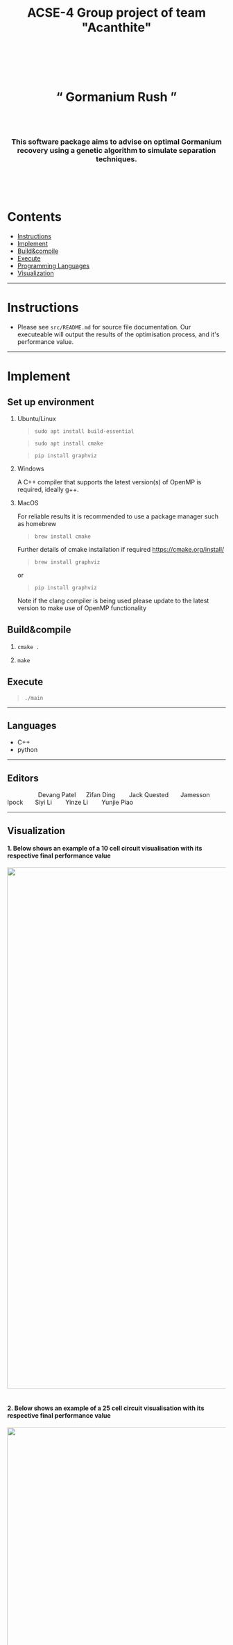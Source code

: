 
<div align="center">
	<br>
	<br>
	<br>
	<br>
    <br>
	<br>
	<br>
	<br>
	<h1>ACSE-4 Group project of team "Acanthite"</h1>
	<br>
	<br>
	<br>
	<br>
    <h1> “ Gormanium Rush ”</h1>
	<br>
	<br>
	<h3>
	This software package aims to advise on optimal Gormanium recovery using a genetic algorithm to simulate separation techniques.
	</h3>
</div>


<br>
<br>
<br>

# Contents

- [Instructions](#Instrucitions)
- [Implement](#Implement)
- [Build&compile](#Build&compile)
- [Execute](#Execute)
- [Programming Languages](#Languages)
- [Visualization](#Visualization)

***

# Instructions

- Please see `src/README.md` for source file documentation. Our executeable will output the results of the optimisation process, and it's performance value.

***

# Implement

## Set up environment

1. Ubuntu/Linux

	> `sudo apt install build-essential`

	> `sudo apt install cmake`

	> `pip install graphviz`

2. Windows

	A C++ compiler that supports the latest version(s) of OpenMP is required, ideally g++.

3. MacOS

	For reliable results it is recommended to use a package manager such as homebrew

	> `brew install cmake`

	Further details of cmake installation if required https://cmake.org/install/

	> `brew install graphviz`

	or

	> `pip install graphviz`

	Note if the clang compiler is being used please update to the latest version to make use of OpenMP functionality

## Build&compile

1. `cmake .`

2. `make`

## Execute

> `./main`

***

## Languages

* C++
* python

***

## Editors         


&nbsp;&nbsp;&nbsp;&nbsp;&nbsp;&nbsp;&nbsp;&nbsp;&nbsp;&nbsp;&nbsp;&nbsp;&nbsp;&nbsp;&nbsp;&nbsp;&nbsp;&nbsp;Devang Patel&nbsp;&nbsp;&nbsp;&nbsp;&nbsp;
Zifan Ding &nbsp;&nbsp;&nbsp;&nbsp;&nbsp;&nbsp;
Jack Quested&nbsp;&nbsp;&nbsp;&nbsp;&nbsp;&nbsp;
Jamesson Ipock&nbsp;&nbsp;&nbsp;&nbsp;&nbsp;&nbsp;
Siyi Li&nbsp;&nbsp;&nbsp;&nbsp;&nbsp;&nbsp;&nbsp;
Yinze Li&nbsp;&nbsp;&nbsp;&nbsp;&nbsp;&nbsp;&nbsp;
Yunjie Piao&nbsp;&nbsp;&nbsp;&nbsp;&nbsp;&nbsp;&nbsp;&nbsp;&nbsp;&nbsp;&nbsp;&nbsp;&nbsp;&nbsp;

***

## Visualization

#### 1. Below shows an example of a 10 cell circuit visualisation with its respective final performance value
<a href="#"><img src="https://github.com/acse-2020/acse-4-gormanium-rush-acanthite/blob/documentation/images/Post_processing.png?raw=true" width="1200"></a>&nbsp;&nbsp;&nbsp;&nbsp;&nbsp;&nbsp;

#### 2. Below shows an example of a 25 cell circuit visualisation with its respective final performance value
<a href="#"><img src="https://github.com/acse-2020/acse-4-gormanium-rush-acanthite/blob/documentation/images/25cells.png?raw=true" width="1200"></a>&nbsp;&nbsp;&nbsp;&nbsp;&nbsp;&nbsp;

#### 3. Performance changes as the number of units ranging from 5 to 25
<a href="#"><img src="https://github.com/acse-2020/acse-4-gormanium-rush-acanthite/blob/documentation/images/optimum.png?raw=true" width="800"></a>&nbsp;&nbsp;&nbsp;&nbsp;&nbsp;&nbsp;

